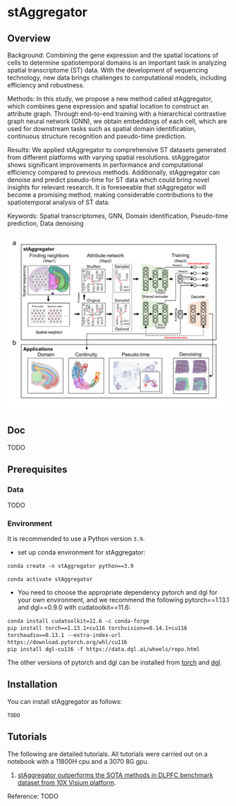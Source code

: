 # stAggregator

## Overview
Background: 
Combining the gene expression and the spatial locations of cells to determine spatiotemporal domains is an important 
task in analyzing spatial transcriptome (ST) data. With the development of sequencing technology, new data brings 
challenges to computational models, including efficiency and robustness.

Methods: 
In this study, we propose a new method called stAggregator, which combines gene expression and spatial location to 
construct an attribute graph. Through end-to-end training with a hierarchical contrastive graph neural network (GNN), 
we obtain embeddings of each cell, which are used for downstream tasks such as spatial domain identification, 
continuous structure recognition and pseudo-time prediction. 

Results: 
We applied stAggregator to comprehensive ST datasets generated from different platforms with varying spatial 
resolutions. stAggregator shows significant improvements in performance and computational efficiency compared to 
previous methods. Additionally, stAggregator can denoise and predict pseudo-time for ST data which could bring novel 
insights for relevant research. It is foreseeable that stAggregator will become a promising method, making considerable 
contributions to the spatiotemporal analysis of ST data. 

Keywords: 
Spatial transcriptomes, GNN, Domain identification, Pseudo-time prediction, Data denoising 


![](./Figure_main.png)

## Doc
TODO
## Prerequisites

### Data

TODO
### Environment

It is recommended to use a Python version  `3.9`.
* set up conda environment for stAggregator:
```
conda create -n stAggregator python==3.9
```

```
conda activate stAggregator
```

* You need to choose the appropriate dependency pytorch and dgl for your own environment, 
and we recommend the following pytorch==1.13.1 and dgl==0.9.0 with cudatoolkit==11.6:
```
conda install cudatoolkit=11.6 -c conda-forge
pip install torch==1.13.1+cu116 torchvision==0.14.1+cu116 torchaudio==0.13.1 --extra-index-url https://download.pytorch.org/whl/cu116
pip install dgl-cu116 -f https://data.dgl.ai/wheels/repo.html
```
The other versions of pytorch and dgl can be installed from
[torch](https://pytorch.org/) and [dgl](https://www.dgl.ai/pages/start.html).


## Installation
You can install stAggregator as follows:
```
TODO
```

## Tutorials
The following are detailed tutorials. All tutorials were carried out on a notebook with a 11800H cpu and a 3070 8G gpu.

1. [stAggregator outperforms the SOTA methods in DLPFC benchmark dataset from 10X Visium platform](./0_DLPFC.ipynb).

Reference:
TODO
